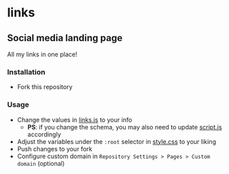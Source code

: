 # links

## Social media landing page

All my links in one place!

### Installation

-   Fork this repository

### Usage

-   Change the values in [links.js][links_js] to your info
    -   **PS**: if you change the schema, you may also need to update [script.js][script_js] accordingly
-   Adjust the variables under the `:root` selector in [style.css][style_css] to your liking
-   Push changes to your fork
-   Configure custom domain in `Repository Settings > Pages > Custom domain` (optional)

<!-- links -->

[links_js]: ./public/links.js
[script_js]: ./public/script.js
[style_css]: ./public/style.css
